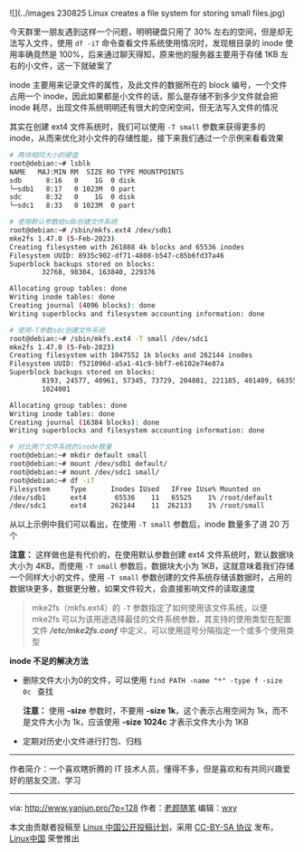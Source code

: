 
![](../images 230825 Linux creates a file system for storing small files.jpg)

今天群里一朋友遇到这样一个问题，明明硬盘只用了 30% 左右的空间，但是却无法写入文件，使用 `df -iT` 命令查看文件系统使用情况时，发现根目录的 inode 使用率确竟然是 100%，后来通过聊天得知，原来他的服务器主要用于存储 1KB 左右的小文件，这一下就破案了

inode 主要用来记录文件的属性，及此文件的数据所在的 block 编号，一个文件占用一个 inode，因此如果都是小文件的话，那么是存储不到多少文件就会把 inode 耗尽，出现文件系统明明还有很大的空闲空间，但无法写入文件的情况

其实在创建 ext4 文件系统时，我们可以使用 `-T small` 参数来获得更多的 inode，从而来优化对小文件的存储性能，接下来我们通过一个示例来看看效果

```bash
# 两块相同大小的硬盘
root@debian:~# lsblk
NAME   MAJ:MIN RM  SIZE RO TYPE MOUNTPOINTS
sdb      8:16   0    1G  0 disk
└─sdb1   8:17   0 1023M  0 part
sdc      8:32   0    1G  0 disk
└─sdc1   8:33   0 1023M  0 part

# 使用默认参数给sdb创建文件系统
root@debian:~# /sbin/mkfs.ext4 /dev/sdb1
mke2fs 1.47.0 (5-Feb-2023)
Creating filesystem with 261888 4k blocks and 65536 inodes
Filesystem UUID: 8935c902-df71-4808-b547-c85b6fd37a46
Superblock backups stored on blocks:
        32768, 98304, 163840, 229376

Allocating group tables: done
Writing inode tables: done
Creating journal (4096 blocks): done
Writing superblocks and filesystem accounting information: done

# 使用-T参数sdc创建文件系统
root@debian:~# /sbin/mkfs.ext4 -T small /dev/sdc1
mke2fs 1.47.0 (5-Feb-2023)
Creating filesystem with 1047552 1k blocks and 262144 inodes
Filesystem UUID: f521096d-a5a1-41c9-bbf7-e6102e74e87a
Superblock backups stored on blocks:
        8193, 24577, 40961, 57345, 73729, 204801, 221185, 401409, 663553,
        1024001

Allocating group tables: done
Writing inode tables: done
Creating journal (16384 blocks): done
Writing superblocks and filesystem accounting information: done

# 对比两个文件系统的inode数量
root@debian:~# mkdir default small
root@debian:~# mount /dev/sdb1 default/
root@debian:~# mount /dev/sdc1 small/
root@debian:~# df -iT
Filesystem     Type      Inodes IUsed   IFree IUse% Mounted on
/dev/sdb1      ext4       65536    11   65525    1% /root/default
/dev/sdc1      ext4      262144    11  262133    1% /root/small
```

从以上示例中我们可以看出，在使用 `-T small` 参数后，inode 数量多了进 20 万个

**注意：** 这样做也是有代价的，在使用默认参数创建 ext4 文件系统时，默认数据块大小为 4KB，而使用 `-T small` 参数后，数据块大小为 1KB，这就意味着我们存储一个同样大小的文件，使用 `-T small` 参数创建的文件系统存储该数据时，占用的数据块更多，数据更分散，如果文件较大，会直接影响文件的读取速度

> mke2fs（mkfs.ext4）的 `-T` 参数指定了如何使用该文件系统，以便 mke2fs 可以为该用途选择最佳的文件系统参数，其支持的使用类型在配置文件 ***/etc/mke2fs.conf*** 中定义，可以使用逗号分隔指定一个或多个使用类型

**inode 不足的解决方法**

- 删除文件大小为0的文件，可以使用 `find PATH -name "*" -type f -size 0c ` 查找

  **注意：** 使用 **-size** 参数时，不要用 **-size 1k**，这个表示占用空间为 1k，而不是文件大小为 1k，应该使用 **-size 1024c** 才表示文件大小为 1KB

- 定期对历史小文件进行打包、归档

---

作者简介：一个喜欢瞎折腾的 IT 技术人员，懂得不多，但是喜欢和有共同兴趣爱好的朋友交流、学习

------

via: http://www.yanjun.pro/?p=128
作者：[老颜随笔](http://www.yanjun.pro)
编辑：[wxy](https://github.com/wxy)

本文由贡献者投稿至 [Linux 中国公开投稿计划](https://github.com/LCTT/Articles/)，采用 [CC-BY-SA 协议](https://creativecommons.org/licenses/by-sa/4.0/deed.zh) 发布，[Linux中国](https://linux.cn/) 荣誉推出
